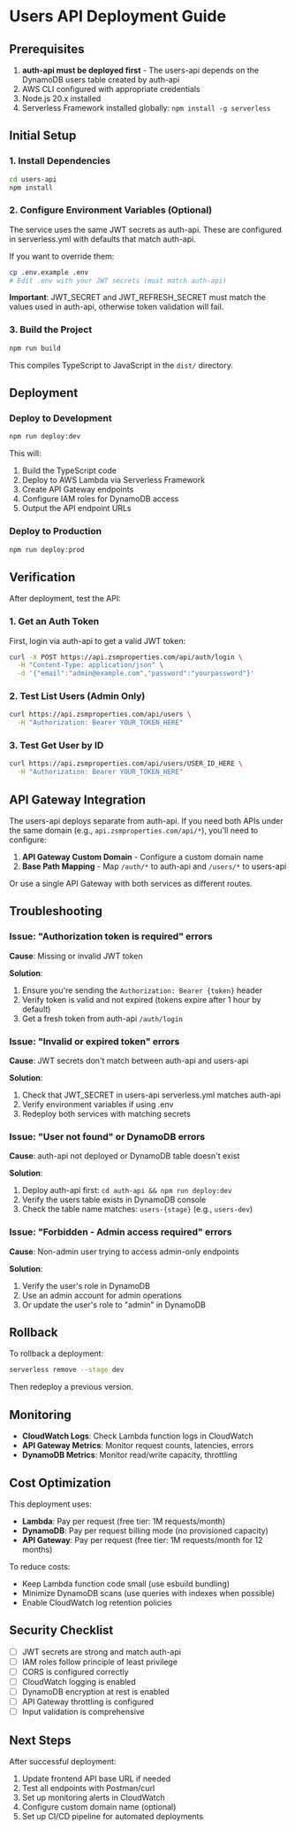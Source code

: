 # Users API Deployment Guide

## Prerequisites

1. **auth-api must be deployed first** - The users-api depends on the DynamoDB users table created by auth-api
2. AWS CLI configured with appropriate credentials
3. Node.js 20.x installed
4. Serverless Framework installed globally: `npm install -g serverless`

## Initial Setup

### 1. Install Dependencies

```bash
cd users-api
npm install
```

### 2. Configure Environment Variables (Optional)

The service uses the same JWT secrets as auth-api. These are configured in serverless.yml with defaults that match auth-api.

If you want to override them:

```bash
cp .env.example .env
# Edit .env with your JWT secrets (must match auth-api)
```

**Important**: JWT_SECRET and JWT_REFRESH_SECRET must match the values used in auth-api, otherwise token validation will fail.

### 3. Build the Project

```bash
npm run build
```

This compiles TypeScript to JavaScript in the `dist/` directory.

## Deployment

### Deploy to Development

```bash
npm run deploy:dev
```

This will:
1. Build the TypeScript code
2. Deploy to AWS Lambda via Serverless Framework
3. Create API Gateway endpoints
4. Configure IAM roles for DynamoDB access
5. Output the API endpoint URLs

### Deploy to Production

```bash
npm run deploy:prod
```

## Verification

After deployment, test the API:

### 1. Get an Auth Token

First, login via auth-api to get a valid JWT token:

```bash
curl -X POST https://api.zsmproperties.com/api/auth/login \
  -H "Content-Type: application/json" \
  -d '{"email":"admin@example.com","password":"yourpassword"}'
```

### 2. Test List Users (Admin Only)

```bash
curl https://api.zsmproperties.com/api/users \
  -H "Authorization: Bearer YOUR_TOKEN_HERE"
```

### 3. Test Get User by ID

```bash
curl https://api.zsmproperties.com/api/users/USER_ID_HERE \
  -H "Authorization: Bearer YOUR_TOKEN_HERE"
```

## API Gateway Integration

The users-api deploys separate from auth-api. If you need both APIs under the same domain (e.g., `api.zsmproperties.com/api/*`), you'll need to configure:

1. **API Gateway Custom Domain** - Configure a custom domain name
2. **Base Path Mapping** - Map `/auth/*` to auth-api and `/users/*` to users-api

Or use a single API Gateway with both services as different routes.

## Troubleshooting

### Issue: "Authorization token is required" errors

**Cause**: Missing or invalid JWT token

**Solution**:
1. Ensure you're sending the `Authorization: Bearer {token}` header
2. Verify token is valid and not expired (tokens expire after 1 hour by default)
3. Get a fresh token from auth-api `/auth/login`

### Issue: "Invalid or expired token" errors

**Cause**: JWT secrets don't match between auth-api and users-api

**Solution**:
1. Check that JWT_SECRET in users-api serverless.yml matches auth-api
2. Verify environment variables if using .env
3. Redeploy both services with matching secrets

### Issue: "User not found" or DynamoDB errors

**Cause**: auth-api not deployed or DynamoDB table doesn't exist

**Solution**:
1. Deploy auth-api first: `cd auth-api && npm run deploy:dev`
2. Verify the users table exists in DynamoDB console
3. Check the table name matches: `users-{stage}` (e.g., `users-dev`)

### Issue: "Forbidden - Admin access required" errors

**Cause**: Non-admin user trying to access admin-only endpoints

**Solution**:
1. Verify the user's role in DynamoDB
2. Use an admin account for admin operations
3. Or update the user's role to "admin" in DynamoDB

## Rollback

To rollback a deployment:

```bash
serverless remove --stage dev
```

Then redeploy a previous version.

## Monitoring

- **CloudWatch Logs**: Check Lambda function logs in CloudWatch
- **API Gateway Metrics**: Monitor request counts, latencies, errors
- **DynamoDB Metrics**: Monitor read/write capacity, throttling

## Cost Optimization

This deployment uses:
- **Lambda**: Pay per request (free tier: 1M requests/month)
- **DynamoDB**: Pay per request billing mode (no provisioned capacity)
- **API Gateway**: Pay per request (free tier: 1M requests/month for 12 months)

To reduce costs:
- Keep Lambda function code small (use esbuild bundling)
- Minimize DynamoDB scans (use queries with indexes when possible)
- Enable CloudWatch log retention policies

## Security Checklist

- [ ] JWT secrets are strong and match auth-api
- [ ] IAM roles follow principle of least privilege
- [ ] CORS is configured correctly
- [ ] CloudWatch logging is enabled
- [ ] DynamoDB encryption at rest is enabled
- [ ] API Gateway throttling is configured
- [ ] Input validation is comprehensive

## Next Steps

After successful deployment:

1. Update frontend API base URL if needed
2. Test all endpoints with Postman/curl
3. Set up monitoring alerts in CloudWatch
4. Configure custom domain name (optional)
5. Set up CI/CD pipeline for automated deployments
